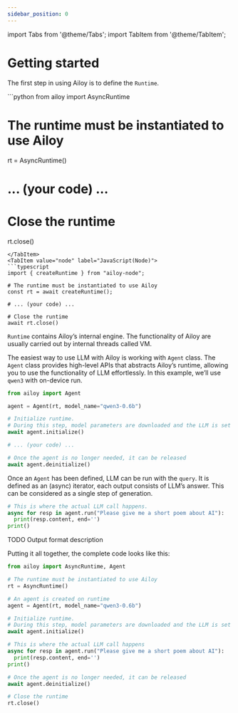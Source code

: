 ```yaml
---
sidebar_position: 0
---
```

import Tabs from '@theme/Tabs';
import TabItem from '@theme/TabItem';

# Getting started

The first step in using Ailoy is to define the `Runtime`.

<Tabs>
<TabItem value="py" label="Python">
```python
from ailoy import AsyncRuntime

# The runtime must be instantiated to use Ailoy
rt = AsyncRuntime()

# ... (your code) ...

# Close the runtime
rt.close()
```
</TabItem>
<TabItem value="node" label="JavaScript(Node)">
```typescript
import { createRuntime } from "ailoy-node";

# The runtime must be instantiated to use Ailoy
const rt = await createRuntime();

# ... (your code) ...

# Close the runtime
await rt.close()
```
</TabItem>
</Tabs>

`Runtime` contains Ailoy’s internal engine. The functionality of Ailoy are usually carried out by internal threads called VM.

The easiest way to use LLM with Ailoy is working with `Agent` class. The `Agent` class provides high-level APIs that abstracts Ailoy’s runtime, allowing you to use the functionality of LLM effortlessly. In this example, we’ll use `qwen3` with on-device run.

```python
from ailoy import Agent

agent = Agent(rt, model_name="qwen3-0.6b")

# Initialize runtime.
# During this step, model parameters are downloaded and the LLM is set up for execution
await agent.initialize()

# ... (your code) ...

# Once the agent is no longer needed, it can be released
await agent.deinitialize()
```

Once an `Agent` has been defined, LLM can be run with the `query`. It is defined as an (async) iterator, each output  consists of LLM’s answer. This can be considered as a single step of generation.

```python
# This is where the actual LLM call happens.
async for resp in agent.run("Please give me a short poem about AI"):
  print(resp.content, end='')
print()
```

TODO Output format description

Putting it all together, the complete code looks like this:

```python
from ailoy import AsyncRuntime, Agent

# The runtime must be instantiated to use Ailoy
rt = AsyncRuntime()

# An agent is created on runtime
agent = Agent(rt, model_name="qwen3-0.6b")

# Initialize runtime.
# During this step, model parameters are downloaded and the LLM is set up for execution
await agent.initialize()

# This is where the actual LLM call happens
async for resp in agent.run("Please give me a short poem about AI"):
  print(resp.content, end='')
print()

# Once the agent is no longer needed, it can be released
await agent.deinitialize()

# Close the runtime
rt.close()
```
